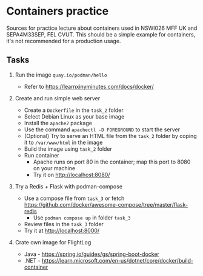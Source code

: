 # Containers practice

Sources for practice lecture about containers used in NSWI026 MFF UK and SEPA4M33SEP, FEL CVUT. This should be a simple example for containers, it's not recommended for a production usage.

## Tasks

1. Run the image `quay.io/podman/hello`
    - Refer to https://learnxinyminutes.com/docs/docker/

2. Create and run simple web server
    - Create a `Dockerfile` in the `task_2` folder 
    - Select Debian Linux as your base image
    - Install the `apache2` package
    - Use the command `apachectl -D FOREGROUND` to start the server
    - (Optional) Try to serve an HTML file from the `task_2` folder by coping it to `/var/www/html` in the image
    - Build the image using `task_2` folder
    - Run container
        - Apache runs on port 80 in the container; map this port to 8080 on your machine
        - Try it on <http://localhost:8080/>

3. Try a Redis + Flask with podman-compose
    - Use a compose file from `task_3` or fetch https://github.com/docker/awesome-compose/tree/master/flask-redis
        - Use `podman compose up` in folder `task_3`
    - Review files in the `task_3` folder
    - Try it at <http://localhost:8000/>

4. Crate own image for FlightLog
    - Java - https://spring.io/guides/gs/spring-boot-docker
    - .NET - https://learn.microsoft.com/en-us/dotnet/core/docker/build-container
